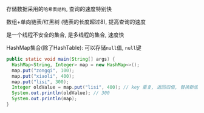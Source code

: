 存储数据采用的`哈希表结构`, 查询的速度特别快

数组+单向链表/红黑树 (链表的长度超过8), 提高查询的速度

是一个线程不安全的集合, 是多线程的集合, 速度快

HashMap集合(除了HashTable):  可以存储`null`值, `null`键





```java
public static void main(String[] args) {
  HashMap<String, Integer> map = new HashMap<>();
  map.put("zongqi", 100);
  map.put("xiaoli", 400);
  map.put("lisi", 300);
  Integer oldValue = map.put("lisi", 400); // key 重复, 返回旧值, 替换新值
  System.out.println(oldValue); // 300
  System.out.println(map);
}
```

